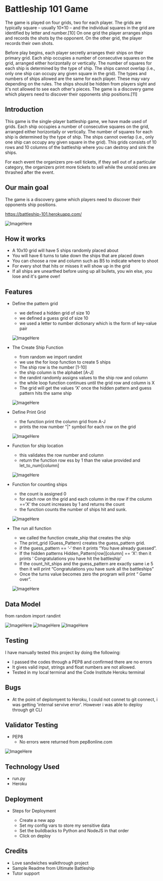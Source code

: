 # Battleship 101 Game 

The game is played on four grids, two for each player. The grids are typically square – usually 10×10 – and the individual squares in the grid are identified by letter and number.[10] On one grid the player arranges ships and records the shots by the opponent. On the other grid, the player records their own shots.

Before play begins, each player secretly arranges their ships on their primary grid. Each ship occupies a number of consecutive squares on the grid, arranged either horizontally or vertically. The number of squares for each ship is determined by the type of ship. The ships cannot overlap (i.e., only one ship can occupy any given square in the grid). The types and numbers of ships allowed are the same for each player. These may vary depending on the rules. The ships should be hidden from players sight and it's not allowed to see each other's pieces. The game is a discovery game which players need to discover their opponents ship positions.[11]

## Introduction
This game is the single-player battleship game, we have made used of grids. Each ship occupies a number of consecutive squares on the grid, arranged either horizontally or vertically. The number of squares for each ship is determined by the type of ship. The ships cannot overlap (i.e., only one ship can occupy any given square in the grid). This grids consists of 10 rows and 10 columns of the battleship where you can destroy and sink the ships.

<p>For each event the organizers pre-sell tickets, if they sell out of a particular category, the organizers print more tickets to sell while the unsold ones are thrashed after the event.</p>

## Our main goal
The game is a discovery game which players need to discover their opponents ship positions.

https://battleship-101.herokuapp.com/

![ImageHere](./docs/features/am_iresponsive.png)

## How it works
<ul>
<li>
 A 10x10 grid will have 5 ships randomly placed about
</li>
<li>
You will have 6 turns to take down the ships that are placed down
</li>
<li>
You can choose a row and column such as B5 to indicate where to shoot
</li>
<li>
For every shot that hits or misses it will show up in the grid
</li>
<li>
If all ships are unearthed before using up all bullets, you win else, you lose and it's game over!
</li>
</ul>

## Features
<ul>
    <li>Define the pattern grid
    </li>
        <ul>
        <li>we defined a hidden grid of size 10
        </li>
        <li>we defined a guess grid of size 10
        </li>
        <li>we used a letter to number dictionary which is the form of key-value pair
        </li>
        </ul>

![ImageHere](./docs/features/request_ticket.png)

   <li>The Create Ship Function
    </li>
        <ul>
        <li>from random we import randint
        </li>
        <li>we use the for loop function to create 5 ships
        </li>
        <li>The ship row is the number [1-10]
        </li>
        <li>the ship column is the alphabet [A-J]
        </li>
        <li>the randint randomly assigns values to the ship row and column
        </li>
        <li>the while loop function continues until the grid row and column is X
        </li>
        <li>The grid will get the values ‘X’ once the hidden pattern and guess pattern hits the same ship
        </li>
        </ul>

![ImageHere](./docs/features/unsold_ticket.png)

<li>Define Print Grid
</li>
    <ul>
    <li>the function print the column grid from A-J
    </li>
    <li>prints the row number "|" symbol for each row on the grid
    </li>
    </ul>

![ImageHere](./docs/features/inventory_ticket.png)

<li>Function for ship location
</li>
    <ul>
    <li>this validates the row number and column
    </li>
    <li>return the function row ess by 1 than the value provided and let_to_num[column]
    </li>
    </ul>

![ImageHere](./docs/features/inventory_ticket.png)

<li>Function for counting ships
</li>
    <ul>
    <li>the count is assigned 0
    </li>
    <li>for each row on the grid and each column in the row if the column ==’X’ the count increases by 1 and returns the count
    </li>
    <li>the function counts the number of ships hit and sunk.
    </li>
    </ul>

![ImageHere](./docs/features/inventory_ticket.png)

<li>The run all function
</li>
    <ul>
    <li>we called the function create_ship that creates the ship
    </li>
    <li>The print_grid (Guess_Pattern) creates the guess_pattern grid.
    </li>
    <li>if the guess_pattern == ‘-‘  then it prints “You have already guessed”.
    </li>
    <li>If the hidden patterns Hidden_Pattern[row][column] == ‘X’: then it prints ‘ Congratulations you have hit the battleship’
    </li>
    <li>If the count_hit_ships and the guess_pattern are exactly same i.e 5 then it will print “Congratulations you have sunk all the battleships” 
    </li>
    <li>Once the turns value becomes zero the program will print “ Game over”.
    </li>
    </ul>

![ImageHere](./docs/features/inventory_ticket.png)
    
</ul>


## Data Model
<p> from random import randint </p>


![ImageHere](./docs/features/ticket.png)
![ImageHere](./docs/features/unsold.png)
![ImageHere](./docs/features/inventory.png)

## Testing
I have manually tested this project by doing the following:
<ul>
<li>I passed the codes through a PEP8 and confirmed there are no errors
</li>
<li>It gives valid input, strings and float numbers are not allowed.
</li>
<li>Tested in my local terminal and the Code Institute Heroku terminal
</li>
</ul>

## Bugs
<ul>
    <li>At the point of deplomyent to Heroku, I could not connet to git connect, i was getting 'internal servive error'. However i was able to deploy through git CLI
    </li>
</ul>

## Validator Testing
<ul>
<li>PEP8
    <ul>
    <li>No errors were returned from pep8online.com
    </li>
    </ul>
</li>
</ul>

![ImageHere](./docs/features/peponline_result.png)

## Technology Used
<ul>
    <li>run.py
    </li>
    <li>Heroku
    </li>
</ul>

## Deployment
<ul>
<li> Steps for Deployment
</li>
    <ul>
    <li>Create a new app
    </li>
    <li>Set my config vars to store my sensitive data
    </li>
    <li>Set the buildbacks to Python and NodeJS in that order
    </li>
    <li>Click on deploy
    </li>
    </ul>
</ul>



## Credits
<ul>
<li>Love sandwiches walkthrough project
</li>
<li>Sample Readme from Ultimate Battleship
</li>
<li>Tutor support
</li>
</ul>